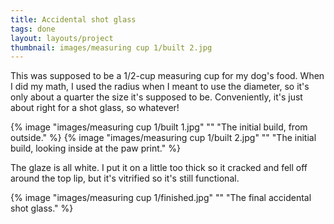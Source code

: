 ```yaml
---
title: Accidental shot glass
tags: done
layout: layouts/project
thumbnail: images/measuring cup 1/built 2.jpg
---
```


This was supposed to be a 1/2-cup measuring cup for my dog's food. When I did my
math, I used the radius when I meant to use the diameter, so it's only about a
quarter the size it's supposed to be. Conveniently, it's just about right for a
shot glass, so whatever!

{% image "images/measuring cup 1/built 1.jpg" "" "The initial build, from outside." %}
{% image "images/measuring cup 1/built 2.jpg" "" "The initial build, looking inside at the paw print." %}

The glaze is all white. I put it on a little too thick so it cracked and fell
off around the top lip, but it's vitrified so it's still functional.

{% image "images/measuring cup 1/finished.jpg" "" "The final accidental shot glass." %}
